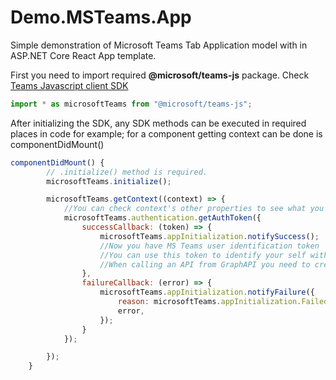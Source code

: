 # Demo.MSTeams.App
 
Simple demonstration of Microsoft Teams Tab Application model with in ASP.NET Core React App template.


First you need to import required **@microsoft/teams-js** package. Check [Teams Javascript client SDK](https://docs.microsoft.com/en-us/microsoftteams/platform/tabs/how-to/using-teams-client-sdk)

```javascript
import * as microsoftTeams from "@microsoft/teams-js";
```

After initializing the SDK, any SDK methods can be executed in required places in code for example; for a component getting context can be done is componentDidMount()

```javascript
componentDidMount() {
        // .initialize() method is required.
        microsoftTeams.initialize();

        microsoftTeams.getContext((context) => {
            //You can check context's other properties to see what you have
            microsoftTeams.authentication.getAuthToken({
                successCallback: (token) => {
                    microsoftTeams.appInitialization.notifySuccess();
                    //Now you have MS Teams user identification token
                    //You can use this token to identify your self within GraphAPI
                    //When calling an API from GraphAPI you need to create/have an authoraztion token for Graph API
                },
                failureCallback: (error) => {
                    microsoftTeams.appInitialization.notifyFailure({
                        reason: microsoftTeams.appInitialization.FailedReason.AuthFailed,
                        error,
                    });
                }
            });

        });
    }
```

